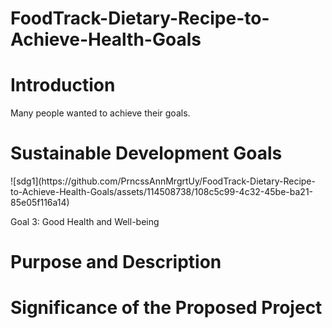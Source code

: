 # FoodTrack-Dietary-Recipe-to-Achieve-Health-Goals

<h1>Introduction</h1>

<p>Many people wanted to achieve their goals.</p>

<h1>Sustainable Development Goals</h1>
![sdg1](https://github.com/PrncssAnnMrgrtUy/FoodTrack-Dietary-Recipe-to-Achieve-Health-Goals/assets/114508738/108c5c99-4c32-45be-ba21-85e05f116a14)
<p>Goal 3: Good Health and Well-being</p>



<h1>Purpose and Description</h1>

<h1>Significance of the Proposed Project</h1>
